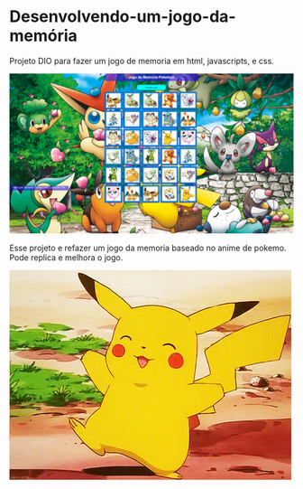 # Desenvolvendo-um-jogo-da-memória
 Projeto DIO para fazer um jogo de memoria em html, javascripts, e css. 

 ![Alt text](./image/Romario.png)

 Esse projeto e refazer um jogo da memoria baseado no anime de pokemo.
 Pode replica e melhora o jogo.

 
 <img src="/image/Picachu gif.gif">